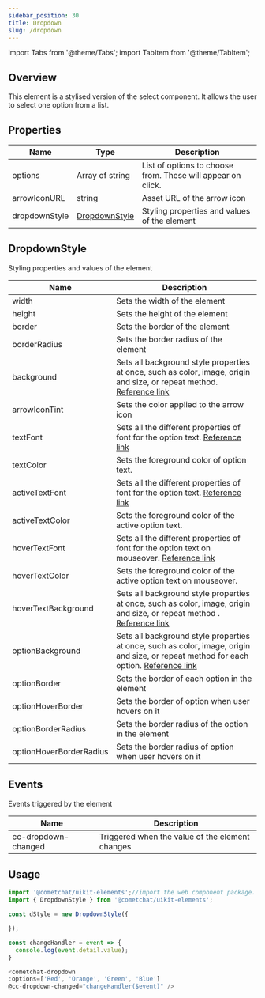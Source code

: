 ```yaml
---
sidebar_position: 30
title: Dropdown
slug: /dropdown
---
```


import Tabs from '@theme/Tabs';
import TabItem from '@theme/TabItem';

## Overview

This element is a stylised version of the select component. It allows the user to select one option from a list.

## Properties

| Name | Type | Description | 
| ---- | ---- | ---- | 
| options | Array of string | List of options to choose from. These will appear on click. | 
| arrowIconURL | string | Asset URL of the arrow icon | 
| dropdownStyle | [DropdownStyle](./dropdown#dropdownstyle) | Styling properties and values of the element | 


## DropdownStyle

Styling properties and values of the element

| Name | Description | 
| ---- | ---- | 
| width | Sets the width of the element | 
| height | Sets the height of the element | 
| border | Sets the border of the element | 
| borderRadius | Sets the border radius of the element | 
| background | Sets all background style properties at once, such as color, image, origin and size, or repeat method. [Reference link](https://developer.mozilla.org/en-US/docs/Web/CSS/background) | 
| arrowIconTint | Sets the color applied to the arrow icon | 
| textFont | Sets all the different properties of font for the option text. [Reference link](https://developer.mozilla.org/en-US/docs/Web/CSS/font) | 
| textColor | Sets the foreground color of option text. | 
| activeTextFont | Sets all the different properties of font for the option text. [Reference link](https://developer.mozilla.org/en-US/docs/Web/CSS/font) | 
| activeTextColor | Sets the foreground color of the active option text. | 
| hoverTextFont | Sets all the different properties of font for the option text on mouseover. [Reference link](https://developer.mozilla.org/en-US/docs/Web/CSS/font) | 
| hoverTextColor | Sets the foreground color of the active option text on mouseover. | 
| hoverTextBackground | Sets all background style properties at once, such as color, image, origin and size, or repeat method . [Reference link](https://developer.mozilla.org/en-US/docs/Web/CSS/background) | 
| optionBackground | Sets all background style properties at once, such as color, image, origin and size, or repeat method for each option. [Reference link](https://developer.mozilla.org/en-US/docs/Web/CSS/background) | 
| optionBorder | Sets the border of each option in the element | 
| optionHoverBorder | Sets the border of option when user hovers on it | 
| optionBorderRadius | Sets the border radius of the option in the element | 
| optionHoverBorderRadius | Sets the border radius of option when user hovers on it | 


## Events

Events triggered by the element

| Name | Description | 
| ---- | ---- | 
| cc-dropdown-changed | Triggered when the value of the element changes | 


## Usage

<Tabs>
<TabItem value="js" label="Javascript">

```javascript
import '@cometchat/uikit-elements';//import the web component package.
import { DropdownStyle } from '@cometchat/uikit-elements';

const dStyle = new DropdownStyle({

});

const changeHandler = event => {
  console.log(event.detail.value);
}

<cometchat-dropdown 
:options=['Red', 'Orange', 'Green', 'Blue']
@cc-dropdown-changed="changeHandler($event)" />
```

</TabItem>
</Tabs>